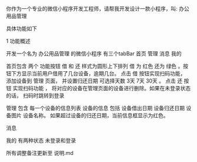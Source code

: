 你作为一个专业的微信小程序开发工程师，请帮我开发设计一款小程序，叫: 办公用品管理

具体功能如下

1 功能概述

开发一个名为 办公用品管理 的微信小程序  有三个tabBar  首页  管理  消息  我的

首页包含 两个 功能按钮    借  和  还  样式为圆形上下排列  借 为 红色  还为 绿色  。按钮下方显示当前用户借用了几台设备，逾期几台。 点击 借 按钮实现扫码功能， 添加设备到 管理 页面， 并设置归还日期 可选择天数 3天 7天  30天 。 点击 还 按钮 实现扫码功能 ， 将对应的设备在管理页面的设备进行删除。如果在未登录状态的话， 扫码时跳转到登录

管理  包含  每一个设备的信息列表  设备的信息 包括  设备借出日期  设备归还日期  设备图片 设备名称。 如果超过设备的归还日期，当前信息框显示为红色。

消息

我的  有两种状态 未登录和登录  

所有调整备注更新至 说明.md
